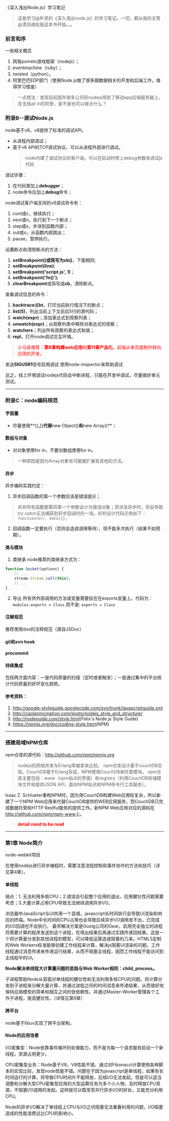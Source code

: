 《深入浅出Node.js》学习笔记

>	这是学习@朴灵的《深入浅出node.js》的学习笔记。一切，都从我的主管@清羽递给我这本书开始。。。

### 前言和序

一些相关概念

1.	网易pomelo游戏框架（nodejs）；
2.	eventmachine（ruby）；
3.	twisted（python）。
4.	阿里巴巴EDP部门（使用Node.js做了很多跟数据相关的开发和后端工作，值得学习借鉴）

>	一点想法：发现目前国外很多公司将nodejs用到了移动app后端服务器上，在无线all in的阿里，是不是也可以做点什么？

### 附录B--调试Node.js

node基于v8，v8提供了标准的调试API。
*	从进程内部调试；
*	基于v8 API的TCP调试协议，可以从进程外部进行调试。
	>	node内建了调试协议的客户端，可以在启动时带上debug参数来调试js代码

调试步骤：
1.	在代码里加上**debugger**；
2.	node命令后加上**debug**命令；

node调试客户端支持的v8调试命令有：
1.	cont或c，继续执行；
2.	next或n，执行到下一个断点；
3.	step或s，步进到函数内部；
4.	out或o，从函数内部跳出；
5.	pause，暂停执行。

设置断点和清除断点的方法：
1.	**setBreakpoint()**或简写为**sb()**，下面相同;
2.	**setBreakpoint(line)**;
3.	**setBreakpoint('script.js', 1)**；
4.	**setBreakpoint('fn()')**;
5.	**clearBreakpoint**或简写成**cb**，清除断点。

查看调试信息的命令：
1.	**backtrace**或**bt**，打印当前执行情况下的断点；
2.	**list(5)**，列出当前上下文前后5行的源代码；
3.	**watch(expr)**；添加表达式到观察列表；
4.	**unwatch(expr)**；从观察列表中移除对表达式的观察；
5.	**watchers**；列出所有观察的表达式和值；
6.	**repl**。打开node调试交互环境。

>	<span style="color:red">小马哥推荐：**第8章构建web应用**和**第11章产品化**。前端从单页面制作转向应用的开发。</span>

发送**SIGUSR1**信号启用调试
使用node-inspector来帮助调试

总之，线上环境调试nodejs代码会中断进程，只能在开发中调试，尽量做好单元测试。

---

### 附录C：node编码规范
#### 字面量
*	尽量使用**{}**,**[]**代替**new Object()**和**new Array()**；
#### 数组与对象
*	对对象使用for in，不要对数组使用for in。
>	一种原因是因为Array对象有可能被扩展有其他的方法。

#### 异步
异步编码实践约定：
1.	异步回调函数的第一个参数应该是错误提示；
>	并非所有函数都需将第一个参数设计为错误对象；但涉及异步时，将会导致try catch无法捕获到异步回调时的一场。好的设计代码示例如下：
>	`function(err, data){};`
2.	回调函数一定要执行（否则会造成调用等待），但不能多次执行（结果不如预期）。

#### 类与模块
1.	类继承
node推荐的类继承方式为：
```javascript
function Socket(options) {
	// ...
	stream.Stream.call(this);
	// ...
}
```
2.	导出
所有供外部调用的方法或变量需要挂在在exports变量上。代码为：
`modules.exports = Class`
而不是:
`exports = Class`

#### 注解规范
推荐使用dox的注释规范（源自JSDoc）

#### git和svn hook
**precommit**

#### 持续集成
包括两方面内容：一是代码质量的扫描（定时或者触发）；一是通过集中的平台统计代码质量的好坏变化趋势。

#### 参考资料：
1.	<http://google-styleguide.googlecode.com/svn/trunk/javascriptguide.xml>
2.	<http://caolanmcmahon.com/posts/nodejs_style_and_structure/>
3.	<http://nodeguide.com/style.html>(Felix's Node.js Style Guide)
4.	<https://npmjs.org/doc/coding-style.html>(NPM)

---
### 搭建局域NPM仓库
npm仓库的源代码：<http://github.com/npm/npmjs.org>

>	nodejs的网络并发与Erlang常被拿来比较。
>	npm仓库设计基于couchDB实现。CouchDB基于Erlang写成，NPM使用CouchDB来托管模块。
>	npm仓库主要包括：www（npm站点的界面）和registry（利用CouchDB存储模块文件和提供JSON API，面向NPM站点和NPM命令行工具服务）。

Issac Z. Schlueter重构NPM时，因为用CouchDB构建Web应用较复杂，所以新建了一个NPM Web应用来代替CouchDB提供的WEB应用服务，而CouchDB只完成数据托管和HTTP Restful服务的提供工作。新NPM Web应用对应的源码在<http://github.com/npm/npm-www>上。

> <b style="color:red">detail need to be read</b>

---
### 第1章 Node简介
node-webkit项目

在使用nodejs进行异步编程时，需要注意流程控制和事件协作的方法和技巧（详见第4章）。

#### 单线程
弱点：1.	无法利用多核CPU；2.错误会引起整个应用的退出，应用健壮性问题需要考虑；3.大量计算占用CPU导致无法继续调用异步I/O。

浏览器中JavaScript与UI共用一个县城，javascript长时间执行会导致UI渲染和响应的终端。Node中长时间的CPU占用也会导致后续异步I/O调用发不出，已完成的I/O回调也不会执行。
最早解决方案是Goolg公司的Gear。启用完全独立的进程将需要计算的程序发送到这个进程，在得出结果后再通过实践传递回结果。这是一个将计算量分发到其他进程的模型，可以降低运算造成阻塞的几率。HTML5定制的Web Workers标准能够创建工作线程来计算，解决js阻塞UI渲染的问题。工作线程通过消息传递来传递运行结果，从而不阻塞主线程，因而工作线程不能访问到主线程中的UI。

**Node解决单线程大计算量问题的思路与Web Worker相同：child_process。**

子进程帮助Node从容面对单线程的健壮性和无法利用多核CPU的问题。将计算分发到子进程来分解大量计算，并通过进程之间的时间消息来传递结果，从而很好地保持应用模型的简单和相互之间的低依赖性。并通过Master-Worker管理各个工作子进程，提高健壮性。（详情见第9章）

#### 跨平台
node基于libuv实现了跨平台架构。

#### **Node的应用场景**
I/O密集型：Node依靠事件循环的处理能力，而不是为每一个请求服务启动一个新线程，资源占用更少。

CPU密集型业务：Node基于V8，V8性能不错，通过对Fibonacci计算使用各种脚本的实现比较，发现node性能不错。问题在于因为javascript是单线程，如果有长时间运行的计算，将导致CPU时间片不能释放，后续I/O无法发起。但是可以适当调整和分解大型CPU密集型应用的大型运算任务为多个小人物，及时释放CPU资源，不阻塞I/O调用的发起。这样就可以既享受并行异步I/O的好处，又能充分利用CPU。

Node的异步I/O解决了单线程上CPU与I/O之间阻塞无法重叠利用的问题，I/O阻塞造成的性能浪费远比CPU的影响小。
